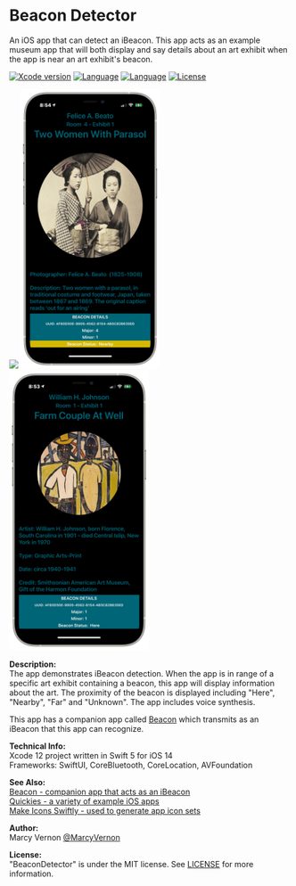 # Beacon Detector
An iOS app that can detect an iBeacon. This app acts as an example museum app that will both display and say details about an art exhibit when the app is near an art exhibit's beacon. 

[![Xcode version](https://img.shields.io/badge/xcode-12%20-brightgreen)](https://developer.apple.com/xcode/)
[![Language](https://img.shields.io/badge/swift-5.0-orange.svg)](https://developer.apple.com/swift)
[![Language](https://img.shields.io/badge/swift-iOS14-orange.svg)](https://developer.apple.com/xcode/swift)
[![License](https://img.shields.io/badge/license-MIT-blue.svg?style=flat)](http://mit-license.org)

<p float="left">
<img src="GitHub-Images/BD1.png" width="250">
<img src="GitHub-Images/BD2.png" width="250">
<img src="GitHub-Images/BD3.png" width="250">
</p>

**Description:** \
The app demonstrates iBeacon detection. When the app is in range of a specific art exhibit containing a beacon, this app will display information about the art. The proximity of the beacon is displayed including "Here", "Nearby", "Far" and "Unknown". The app includes voice synthesis.

This app has a companion app called [Beacon](https://github.com/PepperoniJoe/Beacon) which transmits as an iBeacon that this app can recognize.

**Technical Info:** \
Xcode 12 project written in Swift 5 for iOS 14\
Frameworks: SwiftUI, CoreBluetooth, CoreLocation, AVFoundation

**See Also:** \
[Beacon - companion app that acts as an iBeacon](https://github.com/PepperoniJoe/Beacon)\
[Quickies - a variety of example iOS apps](https://github.com/PepperoniJoe/Quickies)\
 [Make Icons Swiftly - used to generate app icon sets
 ](https://github.com/PepperoniJoe/Make-Icons-Swiftly)

**Author:** \
Marcy Vernon [@MarcyVernon](https://twitter.com/MarcyVernon)

**License:** \
"BeaconDetector" is under the MIT license. See [LICENSE](/LICENSE) for more information.
